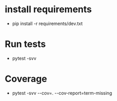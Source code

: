 # install requirements
- pip install -r requirements/dev.txt

# Run tests
- pytest -svv

# Coverage
- pytest -svv --cov=. --cov-report=term-missing
